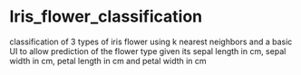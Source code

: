 # Iris_flower_classification
classification of 3 types of iris flower using k nearest neighbors and a basic UI to allow prediction of the flower type given its sepal length in cm, sepal width in cm, petal length in cm and petal width in cm
